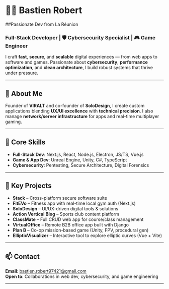 # 👨‍💻 Bastien Robert
##Passionate Dev from La Réunion

### Full-Stack Developer | 🛡 Cybersecurity Specialist | 🎮 Game Engineer

I craft **fast**, **secure**, and **scalable** digital experiences — from web apps to software and games. Passionate about **cybersecurity**, **performance optimization**, and **clean architecture**, I build robust systems that thrive under pressure.

---

## 🎯 About Me

Founder of **VIRALT** and co-founder of **SoloDesign**, I create custom applications blending **UX/UI excellence** with **technical precision**. I also manage **network/server infrastructure** for apps and real-time multiplayer gaming.

---

## 🔧 Core Skills

- **Full-Stack Dev**: Next.js, React, Node.js, Electron, JS/TS, Vue.js
- **Game & App Dev**: Unreal Engine, Unity, C#, TypeScript  
- **Cybersecurity**: Pentesting, Secure Architecture, Digital Forensics

---

## 🚀 Key Projects

- **Stack** – Cross-platform secure software suite  
- **FitEVo** – Fitness app with real-time local gym auth (Next.js)  
- **SoloDesign** – UI/UX-driven digital tools & solutions  
- **Action Vertical Blog** – Sports club content platform  
- **ClassMate** – Full CRUD web app for course/class management  
- **VirtualOffice** – Remote B2B office app built with Django  
- **Plan B** – Co-op mission-based game (Unity, FPV, procedural gen)  
- **EllipticVisualizer** – Interactive tool to explore elliptic curves (Vue + Vite)

---

## 📫 Contact

**Email**: bastien.robert97421@gmail.com  
**Open to**: Collaborations in web dev, cybersecurity, and game engineering

---
